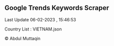 

## Google Trends Keywords Scraper 
 
Last Update 06-02-2023 , 15:46:53

Country List :
VIETNAM.json



© Abdul Muttaqin 
